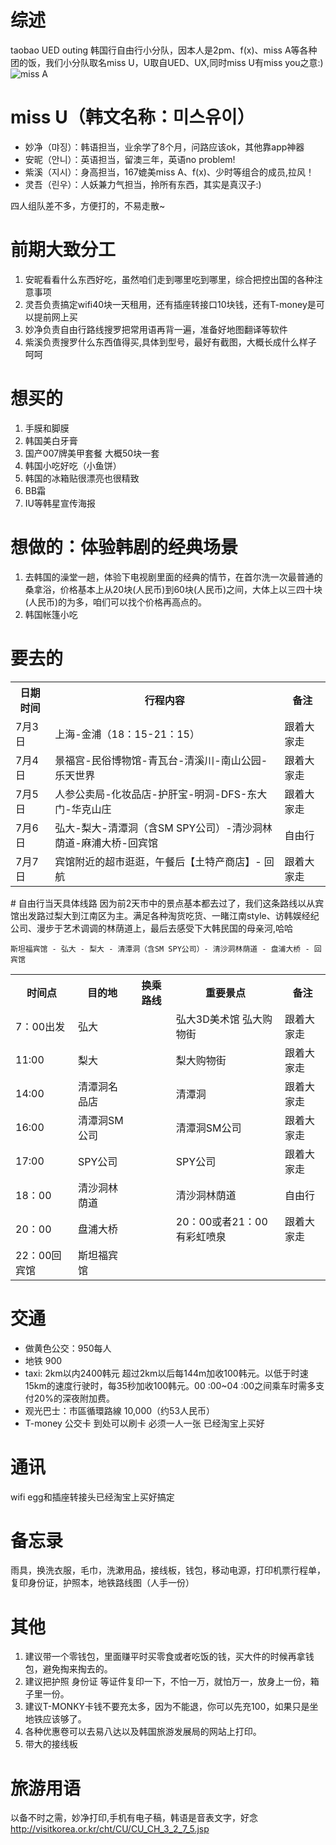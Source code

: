 # 综述
taobao UED outing 韩国行自由行小分队，因本人是2pm、f(x)、miss A等各种团的饭，我们小分队取名miss U，U取自UED、UX,同时miss U有miss you之意:)
![miss A](http://img03.taobaocdn.com/tps/i3/T1e6NrFntbXXX0x5Aq-395-433.jpg)

# miss U（韩文名称：미스유이）
* 妙净（먀징）：韩语担当，业余学了8个月，问路应该ok，其他靠app神器
* 安昵（안니）：英语担当，留澳三年，英语no problem!
* 紫溪（지시）：身高担当，167媲美miss A、f(x)、少时等组合的成员,拉风！
* 灵吾（린우）：人妖兼力气担当，拎所有东西，其实是真汉子:)

四人组队差不多，方便打的，不易走散~

# 前期大致分工
1. 安昵看看什么东西好吃，虽然咱们走到哪里吃到哪里，综合把控出国的各种注意事项
2. 灵吾负责搞定wifi40块一天租用，还有插座转接口10块钱，还有T-money是可以提前网上买
3. 妙净负责自由行路线搜罗把常用语再背一遍，准备好地图翻译等软件
4. 紫溪负责搜罗什么东西值得买,具体到型号，最好有截图，大概长成什么样子 呵呵    

# 想买的
1. 手膜和脚膜
2. 韩国美白牙膏
3. 国产007牌美甲套餐 大概50块一套
4. 韩国小吃好吃（小鱼饼）
5. 韩国的冰箱贴很漂亮也很精致
6. BB霜
7. IU等韩星宣传海报

# 想做的：体验韩剧的经典场景
1. 去韩国的澡堂一趟，体验下电视剧里面的经典的情节，在首尔洗一次最普通的桑拿浴，价格基本上从20块(人民币)到60块(人民币)之间，大体上以三四十块(人民币)的为多，咱们可以找个价格再高点的。
2. 韩国帐篷小吃

# 要去的
<table>
	<tr><th>日期时间</th><th>行程内容</th><th>备注</th></tr>
	<tr><td>7月3日</td><td>上海-金浦（18：15-21：15）</td><td>跟着大家走</td></tr>
	<tr><td>7月4日</td><td>景福宫-民俗博物馆-青瓦台-清溪川-南山公园-乐天世界</td><td>跟着大家走</td></tr>
	<tr><td>7月5日</td><td>人参公卖局-化妆品店-护肝宝-明洞-DFS-东大门-华克山庄</td><td>跟着大家走</td></tr>
	<tr><td>7月6日</td><td>弘大-梨大-清潭洞（含SM SPY公司）-清沙洞林荫道-麻浦大桥-回宾馆</td><td>自由行</td></tr>
	<tr><td>7月7日</td><td>宾馆附近的超市逛逛，午餐后【土特产商店】- 回航</td><td>跟着大家走</td></tr>
</table>
# 自由行当天具体线路
因为前2天市中的景点基本都去过了，我们这条路线以从宾馆出发路过梨大到江南区为主。满足各种淘货吃货、一睹江南style、访韩娱经纪公司、漫步于艺术调调的林荫道上，最后去感受下大韩民国的母亲河,哈哈

	斯坦福宾馆 - 弘大 - 梨大 - 清潭洞（含SM SPY公司）- 清沙洞林荫道 - 盘浦大桥 - 回宾馆

<table>
	<tr><th>时间点</th><th>目的地</th><th>换乘路线</th><th>重要景点</th><th>备注</th></tr>
	<tr><td>7：00出发</td><td>弘大</td><td></td><td>弘大3D美术馆 弘大购物街</td><td>跟着大家走</td></tr>
	<tr><td>11:00</td><td>梨大</td><td></td><td>梨大购物街</td><td>跟着大家走</td></tr>
	<tr><td>14:00</td><td>清潭洞名品店</td><td></td><td>清潭洞</td><td>跟着大家走</td></tr>
	<tr><td>16:00</td><td>清潭洞SM公司</td><td></td><td>清潭洞SM公司</td><td>跟着大家走</td></tr>
	<tr><td>17:00</td><td>SPY公司</td><td></td><td>SPY公司</td><td>跟着大家走</td></tr>
	<tr><td>18：00</td><td>清沙洞林荫道</td><td></td><td>清沙洞林荫道</td><td>自由行</td></tr>
	<tr><td>20：00</td><td>盘浦大桥</td><td></td><td>20：00或者21：00有彩虹喷泉</td><td>跟着大家走</td></tr>
	<tr><td>22：00回宾馆</td><td>斯坦福宾馆</td><td></td><td></td><td></td></tr>
</table>


# 交通
* 做黄色公交：950每人 
* 地铁 900
* taxi: 2km以内2400韩元 超过2km以后每144m加收100韩元。以低于时速15km的速度行驶时，每35秒加收100韩元。00 :00~04 :00之间乘车时需多支付20%的深夜附加费。
* 观光巴士：市區循環路線 10,000（约53人民币）
* T-money 公交卡  到处可以刷卡 必须一人一张 已经淘宝上买好

# 通讯
wifi egg和插座转接头已经淘宝上买好搞定
 
# 备忘录
雨具，换洗衣服，毛巾，洗漱用品，接线板，钱包，移动电源，打印机票行程单，复印身份证，护照本，地铁路线图（人手一份）

# 其他
1. 建议带一个零钱包，里面赚平时买零食或者吃饭的钱，买大件的时候再拿钱包，避免掏来掏去的。    
2. 建议把护照 身份证 等证件复印一下，不怕一万，就怕万一，放身上一份，箱子里一份。    
4. 建议T-MONKY卡钱不要充太多，因为不能退，你可以先充100，如果只是坐地铁应该够了。    
5. 各种优惠卷可以去易八达以及韩国旅游发展局的网站上打印。    
6. 带大的接线板

# 旅游用语
以备不时之需，妙净打印,手机有电子稿，韩语是音表文字，好念
http://visitkorea.or.kr/cht/CU/CU_CH_3_2_7_5.jsp

